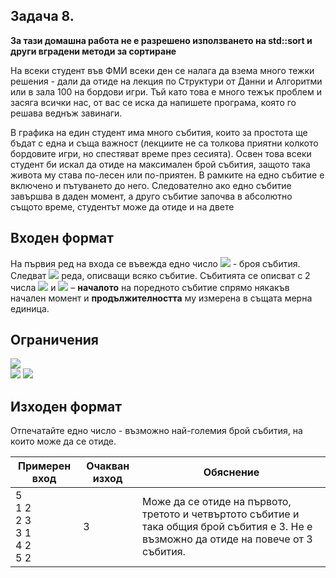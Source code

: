 ## Задача 8.

**За тази домашна работа не е разрешено използването на std::sort и други вградени методи за сортиране**

На всеки студент във ФМИ всеки ден се налага да взема много тежки решения - дали да отиде на лекция по Структури от Данни и Алгоритми или в зала 100 на бордови игри. Тъй като това е много тежък проблем и засяга всички нас, от вас се иска да напишете програма, която го решава веднъж завинаги.

В графика на един студент има много събития, които за простота ще бъдат с една и съща важност (лекциите не са толкова приятни колкото бордовите игри, но спестяват време през сесията). Освен това всеки студент би искал да отиде на максимален брой събития, защото така живота му става по-лесен или по-приятен. В рамките на едно събитие е включено и пътуването до него. Следователно ако едно събитие завършва в даден момент, а друго събитие започва в абсолютно същото време, студентът може да отиде и на двете

## Входен формат

На първия ред на входа се въвежда едно число <img src="https://latex.codecogs.com/svg.latex?\Large&space;N"> - броя събития. Следват <img src="https://latex.codecogs.com/svg.latex?\Large&space;N"> реда, описващи всяко събитие. Събитията се описват с 2 числа <img src="https://latex.codecogs.com/svg.latex?\Large&space;B_i"> и <img src="https://latex.codecogs.com/svg.latex?\Large&space;T_i"> – **началото** на поредното събитие спрямо някакъв начален момент и **продължителността** му измерена в същата мерна единица.

## Ограничения
<img src="https://latex.codecogs.com/svg.latex?\Large&space;1\le{N}\le{1000000}"><br>
<img src="https://latex.codecogs.com/svg.latex?\Large&space;1\le{B_i+T_i}\le{INT_MAX}">
<img src="https://latex.codecogs.com/svg.latex?\Large&space;1\le{min\{B_i,T_i\}}">

## Изходен формат

Отпечатайте едно число - възможно най-големия брой събития, на които може да се отиде.

Примерен вход|Очакван изход|Обяснение
-|-|-
5<br>1 2<br>2 3<br>3 1<br>4 2<br>5 2|3|Може да се отиде на първото, третото и четвъртото събитие и така общия брой събития е 3. Не е възможно да отиде на повече от 3 събития.
